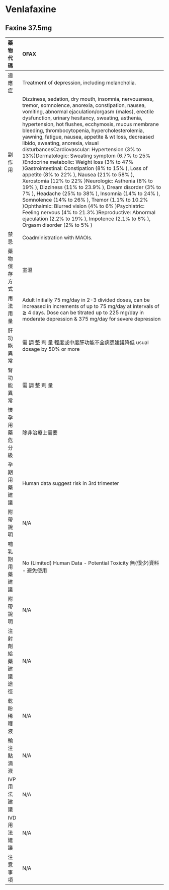 # Venlafaxine

## Faxine 37.5mg

| 藥物代碼 | OFAX |
| :--- | :--- |
| 適應症 | Treatment of depression, including melancholia. |
| 副作用 | Dizziness, sedation, dry mouth, insomnia, nervousness, tremor, somnolence, anorexia, constipation, nausea, vomiting, abnormal ejaculation/orgasm \(males\), erectile dysfunction, urinary hesitancy, sweating, asthenia, hypertension, hot flushes, ecchymosis, mucus membrane bleeding, thrombocytopenia, hypercholesterolemia, yawning, fatigue, nausea, appetite & wt loss, decreased libido, sweating, anorexia, visual disturbancesCardiovascular: Hypertension \(3% to 13%\)Dermatologic: Sweating symptom \(6.7% to 25% \)Endocrine metabolic: Weight loss \(3% to 47% \)Gastrointestinal: Constipation \(8% to 15% \), Loss of appetite \(8% to 22% \), Nausea \(21% to 58% \), Xerostomia \(12% to 22% \)Neurologic: Asthenia \(8% to 19% \), Dizziness \(11% to 23.9% \), Dream disorder \(3% to 7% \), Headache \(25% to 38% \), Insomnia \(14% to 24% \), Somnolence \(14% to 26% \), Tremor \(1.1% to 10.2% \)Ophthalmic: Blurred vision \(4% to 6% \)Psychiatric: Feeling nervous \(4% to 21.3% \)Reproductive: Abnormal ejaculation \(2.2% to 19% \), Impotence \(2.1% to 6% \), Orgasm disorder \(2% to 5% \) |
| 禁忌 | Coadministration with MAOIs. |
| 藥物保存方式 | 室溫 |
| 用法用量 | Adult Initially 75 mg/day in 2-3 divided doses, can be increased in increments of up to 75 mg/day at intervals of ≧ 4 days. Dose can be titrated up to 225 mg/day in moderate depression & 375 mg/day for severe depression |
| 肝功能異常 | 需 調 整 劑 量  輕度或中度肝功能不全病患建議降低 usual dosage by 50% or more |
| 腎功能異常 | 需 調 整 劑 量 |
| 懷孕用藥危分級 | 除非治療上需要 |
| 孕期用藥建議 | Human data suggest risk in 3rd trimester |
| 附帶說明 | N/A |
| 哺乳期用藥建議 | No \(Limited\) Human Data - Potential Toxicity 無\(很少\)資料 - 避免使用 |
| 附帶說明 | N/A |
| 注射劑給藥建議途徑 | N/A |
| 乾粉稀釋液 | N/A |
| 輸注點滴液 | N/A |
| IVP 用法建議 | N/A |
| IVD 用法建議 | N/A |
| 注意事項 | N/A |

